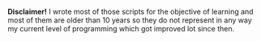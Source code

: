 **Disclaimer!**
I wrote most of those scripts for the objective of learning and most of them are older than 10 years so they do not represent in any way my current level of programming which got improved lot since then. 
